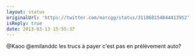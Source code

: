 ```yaml
---
layout: status
originalUrl: 'https://twitter.com/marcgg/status/311868154844413952'
isReply: true
date: 2013-03-13 15:55:37
---
```


@Kaoo @emilanddc les trucs à payer c'est pas en prélèvement auto?
